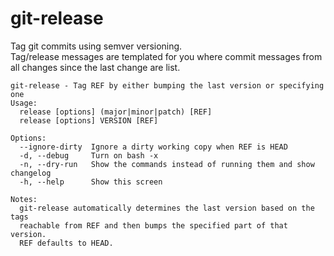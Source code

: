 # git-release

Tag git commits using semver versioning.  
Tag/release messages are templated for you where commit messages from all
changes since the last change are list.

```
git-release - Tag REF by either bumping the last version or specifying one
Usage:
  release [options] (major|minor|patch) [REF]
  release [options] VERSION [REF]

Options:
  --ignore-dirty  Ignore a dirty working copy when REF is HEAD
  -d, --debug     Turn on bash -x
  -n, --dry-run   Show the commands instead of running them and show changelog
  -h, --help      Show this screen

Notes:
  git-release automatically determines the last version based on the tags
  reachable from REF and then bumps the specified part of that version.
  REF defaults to HEAD.
```
